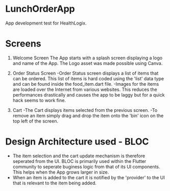 # LunchOrderApp
App development test for HealthLogix.

# Screens
1. Welcome Screen
The App starts with a splash screen displaying a logo and name of the App. The Logo asset was made possible using Canva.

2. Order Status Screen
-Order Status screen displays a list of items that can be ordered. This list of items is hard coded using the 'list' data type and can be found inside the food_item.dart file.
-Images for the items are loaded over the Internet from various websites. This reduces the performances drastically and causes the app to be laggy but for a quick hack seems to work fine.

3. Cart
-The Cart displays items selected from the previous screen.
-To remove an item simply drag and drop the item onto the 'bin' icon on the top left of the screen.

# Design Architecture used - BLOC
- The item selection and the cart update mechanism is therefore seperated from the UI. BLOC is primarily used within the Flutter community to seperate buginess logic from that of its UI components. This helps when the App grows larger in size.
- When an item is added to the cart it is notified by the 'provider' to the UI that is relevant to the item being added.

